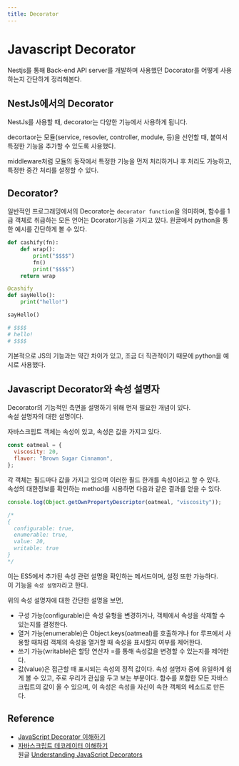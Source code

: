 ```yaml
---
title: Decorator
---
```


# Javascript Decorator

Nestjs를 통해 Back-end API server를 개발하며 사용했던 Docorator를 어떻게 사용하는지 간단하게 정리해본다.

## NestJs에서의 Decorator

NestJs를 사용할 때, decorator는 다양한 기능에서 사용하게 됩니다.

decortaor는 모듈(service, resovler, controller, module, 등)을 선언할 때, 붙여서 특정한 기능을 추가할 수 있도록 사용했다.

middleware처럼 모듈의 동작에서 특정한 기능을 먼저 처리하거나 후 처리도 가능하고, 특정한 중간 처리를 설정할 수 있다.

## Decorator?

일반적인 프로그래밍에서의 Decorator는 `decorator function`을 의미하며, 함수를 1급 객체로 취급하는 모든 언어는 Dcorator기능을 가지고 있다.
원글에서 python을 통한 예시를 간단하게 볼 수 있다.

```py
def cashify(fn):
    def wrap():
        print("$$$$")
        fn()
        print("$$$$")
    return wrap

@cashify
def sayHello():
    print("hello!")

sayHello()

# $$$$
# hello!
# $$$$
```

기본적으로 JS의 기능과는 약간 차이가 있고, 조금 더 직관적이기 때문에 python을 예시로 사용했다.

## Javascript Decorator와 속성 설명자

Decorator의 기능적인 측면을 설명하기 위해 먼저 필요한 개념이 있다.  
속설 설명자의 대한 설명이다.

자바스크립트 객체는 속성이 있고, 속성은 값을 가지고 있다.

```js
const oatmeal = {
  viscosity: 20,
  flavor: "Brown Sugar Cinnamon",
};
```

각 객체는 필드마다 값을 가지고 있으며 이러한 필드 한개를 속성이라고 할 수 있다.  
속성의 대한정보를 확인하는 method를 시용하면 다음과 같은 결과를 얻을 수 있다.

```js
console.log(Object.getOwnPropertyDescriptor(oatmeal, "viscosity"));

/*
{
  configurable: true,
  enumerable: true,
  value: 20,
  writable: true
}
*/
```

이는 ES5에서 추가된 속성 관련 설명을 확인하는 메서드이며, 설정 또한 가능하다.  
이 기능을 `속성 설명자`라고 한다.

위의 속성 설명자에 대한 간단한 설명을 보면,

- 구성 가능(configurable)은 속성 유형을 변경하거나, 객체에서 속성을 삭제할 수 있는지를 결정한다.
- 열거 가능(enumerable)은 Object.keys(oatmeal)를 호출하거나 for 루프에서 사용할 때처럼 객체의 속성을 열거할 때 속성을 표시할지 여부를 제어한다.
- 쓰기 가능(writable)은 할당 연산자 =를 통해 속성값을 변경할 수 있는지를 제어한다.
- 값(value)은 접근할 때 표시되는 속성의 정적 값이다. 속성 설명자 중에 유일하게 쉽게 볼 수 있고, 주로 우리가 관심을 두고 보는 부분이다. 함수를 포함한 모든 자바스크립트의 값이 올 수 있으며, 이 속성은 속성을 자신이 속한 객체의 메소드로 만든다.

## Reference

- [JavaScript Decorator 이해하기](https://wonism.github.io/what-is-decorator/)
- [자바스크립트 데코레이터 이해하기](https://ui.toast.com/weekly-pick/ko_20200102)  
    원글 [Understanding JavaScript Decorators](https://www.simplethread.com/understanding-js-decorators/)
